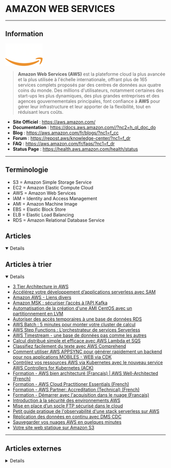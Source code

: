 # AMAZON WEB SERVICES
----

## <i class="fa-solid fa-hashtag"></i> Information

![Logo](../../_media/clouds/aws/aws_logo.png ':size=250 :no-zoom')


> <i class="fa-solid fa-quote-left"></i> **Amazon Web Services (AWS)** est la plateforme cloud la plus avancée et la plus utilisée à l'échelle internationale, offrant plus de 165 services complets proposés par des centres de données aux quatre coins du monde. Des millions d'utilisateurs, notamment certaines des start-ups les plus dynamiques, des plus grandes entreprises et des agences gouvernementales principales, font confiance à **AWS** pour gérer leur infrastructure et leur apporter de la flexibilité, tout en réduisant leurs coûts. <i class="fa-solid fa-quote-left fa-rotate-180"></i>


- <i class="fa-solid fa-globe"></i> **Site Officiel** : https://aws.amazon.com/
- <i class="fa-solid fa-book"></i> **Documentation** : https://docs.aws.amazon.com//?nc2=h_ql_doc_do 
- <i class="fab fa-blogger-b"></i> **Blog** : https://aws.amazon.com/fr/blogs/?nc1=f_cc
- <i class="fas fa-comments"></i> **Forum** : https://repost.aws/knowledge-center/?nc1=f_dr
- <i class="far fa-question-circle"></i> **FAQ** : https://aws.amazon.com/fr/faqs/?nc1=f_dr
- <i class="fas fa-tools"></i> **Status Page** : https://health.aws.amazon.com/health/status

---

## Terminologie

- S3 = Amazon Simple Storage Service
- EC2 = Amazon Elastic Compute Cloud
- AWS = Amazon Web Services
- IAM = Identity and Access Management
- AMI = Amazon Machine Image
- EBS = Elastic Block Store
- ELB = Elastic Load Balancing
- RDS = Amazon Relational Database Service

## <i class="fa-regular fa-newspaper"></i> Articles

<details open>

</details>

## <i class="fa-solid fa-glasses"></i> Articles à trier

<details open>

- [3 Tier Architecture in AWS](/atrier/clouds/amazon_aws/tempo022)
- [Accélérez votre développement d’applications serverless avec SAM](/atrier/clouds/amazon_aws/tempo010)
- [Amazon AWS - Liens divers](/atrier/clouds/amazon_aws/liens_divers)
- [Amazon MSK : sécuriser l’accès à l’API Kafka](/atrier/clouds/amazon_aws/tempo011)
- [Automatisation de la création d'une AMI CentOS avec un partitionnement en LVM](/atrier/clouds/amazon_aws/tempo012)
- [Autoriser des accès temporaires à une base de données RDS](/atrier/clouds/amazon_aws/tempo002)
- [AWS Batch : 5 minutes pour monter votre cluster de calcul](/atrier/clouds/amazon_aws/tempo013)
- [AWS Step Functions : L’orchestrateur de services Serverless](/atrier/clouds/amazon_aws/tempo014)
- [AWS Timestream - une base de données pas comme les autres](/atrier/clouds/amazon_aws/tempo015)
- [Calcul distribué simple et efficace avec AWS Lambda et SQS](/atrier/clouds/amazon_aws/tempo016)
- [Classifiez facilement du texte avec AWS Comprehend](/atrier/clouds/amazon_aws/tempo017)
- [Comment utiliser AWS APPSYNC pour générer rapidement un backend pour nos applications MOBILES - WEB via CDK](/atrier/clouds/amazon_aws/tempo018)
- [Contrôlez vos ressources AWS via Kubernetes avec le nouveau service AWS Controllers for Kubernetes (ACK)](/atrier/clouds/amazon_aws/tempo019)
- [Formation - AWS bien architecturé (Français) | AWS Well-Architected (French)](/atrier/clouds/amazon_aws/tempo008)
- [Formation - AWS Cloud Practitioner Essentials (French)](/atrier/clouds/amazon_aws/tempo007)
- [Formation - AWS Partner: Accreditation (Technical) (French)](/atrier/clouds/amazon_aws/tempo006)
- [Formation - Démarrer avec l'acquisition dans le nuage (Français)](/atrier/clouds/amazon_aws/tempo009)
- [Introduction à la sécurité des environnements AWS](/atrier/clouds/amazon_aws/tempo005)
- [Mise en place d’un socle FTP sécurisé dans le cloud](/atrier/clouds/amazon_aws/tempo020)
- [Petit guide pratique de l'observabilité d'une stack serverless sur AWS](/atrier/clouds/amazon_aws/tempo021)
- [Réplication des données en continu avec DMS CDC](/atrier/clouds/amazon_aws/tempo004)
- [Sauvegarder vos nuages AWS en quelques minutes](/atrier/clouds/amazon_aws/tempo003)
- [Votre site web statique sur Amazon S3](/atrier/clouds/amazon_aws/tempo001)

</details>

---

## <i class="fa-solid fa-glasses"></i> Articles externes

<details>

- [The Beginner’s Guide To Create Amazon EC2 Instances](https://dzone.com/articles/the-beginners-guide-to-create-amazon-ec2-instances)
- [Amazon EventBridge](https://aws.plainenglish.io/amazon-eventbridge-158b941e3926)
- [Amazon RDS for PostgreSQL Alternatives - ClusterControl for PostgreSQL](https://severalnines.com/database-blog/amazon-rds-postgresql-alternatives-clustercontrol-postgresql)
- [Amazon RDS MySQL Minor Upgrades: Not So Fast!](https://www.percona.com/blog/2020/01/14/amazon-rds-mysql-minor-upgrades-not-so-fast/)
- [Aurora Hash Join Optimization (with a Gentle Reminder on Lab Features)](https://www.percona.com/blog/2018/01/31/aurora-hash-join-optimization-a-gentle-reminder-on-lab-features/)
- [Automatic Scaling with Amazon Aurora Serverless](https://severalnines.com/database-blog/automatic-scaling-amazon-aurora-serverless)
- [AWS DynamoDB for Serverless Microservices](https://blog.totalcloud.io/aws-dynamodb-serverless-microservices/)
- [AWS: Getting started with Karpenter for autoscaling in EKS, and its installation with Helm](https://rtfm.co.ua/en/aws-getting-started-with-karpenter-for-autoscaling-in-eks-and-its-installation-with-helm/)
- [Cloud Vendor Deep-Dive: PostgreSQL on AWS Aurora](https://severalnines.com/database-blog/cloud-vendor-deep-dive-postgresql-aws-aurora)
- [Comparing Amazon RDS Point-in-Time Recovery to ClusterControl](https://severalnines.com/database-blog/comparing-amazon-rds-point-time-recovery-clustercontrol)
- [CUBA Platform With DynamoDB](https://dzone.com/articles/cuba-platform-with-dynamodb)
- [Failover & Failback on Amazon RDS](https://severalnines.com/database-blog/failover-failback-amazon-rds)
- [Getting Started With DynamoDB and Spring](https://dzone.com/articles/getting-started-with-dynamodb-and-spring)
- [How to Configure Aurora Parameters on Amazon RDS](https://www.percona.com/blog/2017/08/09/how-to-configure-aurora-rds-parameters/)
- [How to copy items from one DynamoDB to another DynamoDB table using Python on AWS](https://www.howtoforge.com/how-to-copy-items-from-one-dynamodb-to-another-dynamodb-table-using-python-on-aws/)
- [How to create a DynamoDB table on AWS using Terraform](https://www.howtoforge.com/how-to-create-a-dynamodb-table-on-aws-using-terraform/)
- [How to create and modify a Parameter Group for an RDS instance on AWS](https://www.howtoforge.com/how-to-create-and-modify-a-parameter-group-for-rds-instance-on-aws/)
- [How to Enable Amazon RDS Remote Access](https://www.percona.com/blog/2018/05/08/how-to-enable-amazon-rds-remote-access/)
- [How to Implement ProxySQL with AWS Aurora](https://www.percona.com/blog/2018/04/03/how-to-implement-proxysql-with-aws-aurora/)
- [How to Set Up Replication Between AWS Aurora and an External MySQL Instance](https://www.percona.com/blog/2018/07/04/how-to-setup-replication-between-aws-aurora-external-mysql-instance/)
- [Indexing in DynamoDB](https://dzone.com/articles/indexing-in-dynamodb)
- [Migrating MySQL Users to Amazon RDS](https://www.percona.com/blog/2018/03/08/migrating-mysql-users-to-amazon-rds/)
- [Migrating to Amazon Aurora: Design for Flexibility](https://www.percona.com/blog/2018/11/19/migrating-to-amazon-aurora-design-for-flexibility/)
- [Migrating to Amazon Aurora: Optimize for Binary Log Replication](https://www.percona.com/blog/2018/11/16/migrating-to-amazon-aurora-optimize-for-binary-log-replication/)
- [Monitoring Amazon Aurora with PMM](https://www.percona.com/blog/2017/12/28/monitoring-amazon-aurora-pmm/)
- [Partitioning Behavior of DynamoDB](https://dzone.com/articles/partitioning-behavior-of-dynamodb)
- [Running PostgreSQL Using Amazon RDS](https://severalnines.com/database-blog/running-postgresql-using-amazon-rds)
- [The Benefits of Amazon RDS for MySQL](https://www.percona.com/blog/2019/12/19/the-benefits-of-amazon-rds-for-mysql/)
- [Understanding DynamoDB Performance and Usage: Key Metrics](https://dzone.com/articles/understanding-dynamodb-performance-and-usage-key-m)
- [Vous avez un compte Amazon ? Adieu le mot de passe et la vérification en deux étapes !](https://www.clubic.com/actualite-506503-vous-avez-un-compte-amazon-adieu-le-mot-de-passe-et-la-verification-en-deux-etapes.html)
- [What’s the Best Way to Enable (And Test) Encryption at Rest in RDS?](https://www.percona.com/blog/2020/04/15/whats-the-best-way-to-enable-and-test-encryption-at-rest-in-rds/)
- [Working With DynamoDB](https://dzone.com/articles/working-with-the-dynamodb)

</details>
